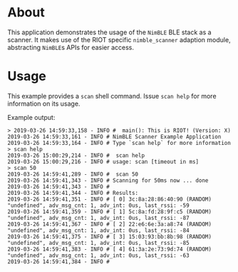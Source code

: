 # About
This application demonstrates the usage of the `NimBLE` BLE stack as a scanner.
It makes use of the RIOT specific `nimble_scanner` adaption module, abstracting
`NimBLE`s APIs for easier access.

# Usage
This example provides a `scan` shell command. Issue `scan help` for more
information on its usage.

Example output:
```
> 2019-03-26 14:59:33,158 - INFO #  main(): This is RIOT! (Version: X)
2019-03-26 14:59:33,161 - INFO # NimBLE Scanner Example Application
2019-03-26 14:59:33,164 - INFO # Type `scan help` for more information
> scan help
2019-03-26 15:00:29,214 - INFO #  scan help
2019-03-26 15:00:29,216 - INFO # usage: scan [timeout in ms]
> scan 50
2019-03-26 14:59:41,289 - INFO #  scan 50
2019-03-26 14:59:41,343 - INFO # Scanning for 50ms now ... done
2019-03-26 14:59:41,343 - INFO #
2019-03-26 14:59:41,344 - INFO # Results:
2019-03-26 14:59:41,351 - INFO # [ 0] 3c:8a:28:86:40:90 (RANDOM)  "undefined", adv_msg_cnt: 1, adv_int: 0us, last_rssi: -59
2019-03-26 14:59:41,359 - INFO # [ 1] 5c:8a:fd:28:9f:c5 (RANDOM)  "undefined", adv_msg_cnt: 1, adv_int: 0us, last_rssi: -87
2019-03-26 14:59:41,367 - INFO # [ 2] 22:e6:6e:3a:a8:74 (RANDOM)  "undefined", adv_msg_cnt: 1, adv_int: 0us, last_rssi: -84
2019-03-26 14:59:41,375 - INFO # [ 3] 15:03:93:bb:8b:98 (RANDOM)  "undefined", adv_msg_cnt: 1, adv_int: 0us, last_rssi: -85
2019-03-26 14:59:41,383 - INFO # [ 4] 61:3a:2e:73:9d:74 (RANDOM)  "undefined", adv_msg_cnt: 1, adv_int: 0us, last_rssi: -63
2019-03-26 14:59:41,384 - INFO #
```
